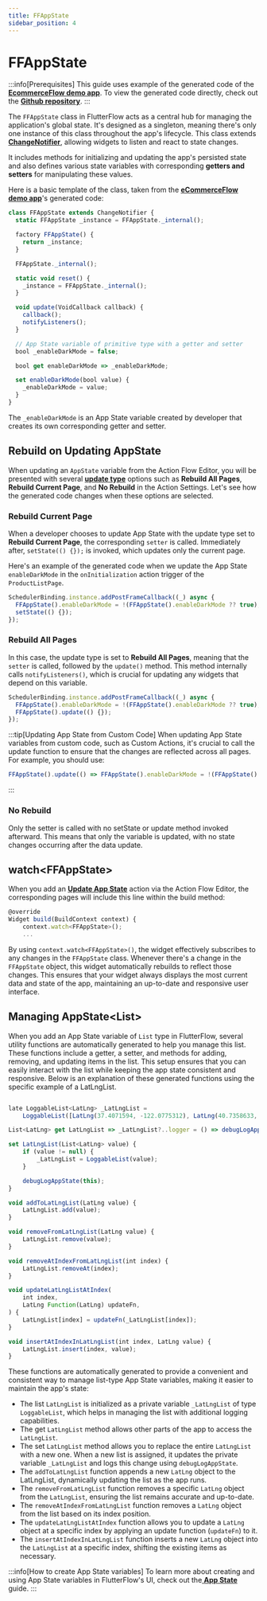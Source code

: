 ```yaml
---
title: FFAppState
sidebar_position: 4
---
```


# FFAppState

:::info[Prerequisites]
This guide uses example of the generated code of the **[EcommerceFlow demo app](https://bit.ly/ff-docs-demo-v2)**. To view the generated code directly, check out the **[Github repository](https://github.com/FlutterFlow/sample-apps/tree/main/ecommerce_flow)**.
:::

The `FFAppState` class in FlutterFlow acts as a central hub for managing the application's global state. It's designed as a singleton, meaning there's only one instance of this class throughout the app's lifecycle. This class extends [**ChangeNotifier**](https://api.flutter.dev/flutter/foundation/ChangeNotifier-class.html), allowing widgets to listen and react to state changes.

It includes methods for initializing and updating the app's persisted state and also defines various state variables with corresponding **getters and setters** for manipulating these values.

Here is a basic template of the class, taken from the [**eCommerceFlow demo app**](https://bit.ly/ff-docs-demo-v2)'s generated code:

```js
class FFAppState extends ChangeNotifier {
  static FFAppState _instance = FFAppState._internal();

  factory FFAppState() {
    return _instance;
  }

  FFAppState._internal();

  static void reset() {
    _instance = FFAppState._internal();
  }

  void update(VoidCallback callback) {
    callback();
    notifyListeners();
  }

  // App State variable of primitive type with a getter and setter
  bool _enableDarkMode = false;

  bool get enableDarkMode => _enableDarkMode;

  set enableDarkMode(bool value) {
    _enableDarkMode = value;
  }
}
```

The `_enableDarkMode` is an App State variable created by developer that creates its own corresponding getter and setter. 

## Rebuild on Updating AppState
When updating an `AppState` variable from the Action Flow Editor, you will be presented with several **[update type](../resources/data-representation/app-state.md#update-type)** options such as **Rebuild All Pages**, **Rebuild Current Page**, and **No Rebuild** in the Action Settings. Let's see how the generated code changes when these options are selected.

### Rebuild Current Page
When a developer chooses to update App State with the update type set to **Rebuild Current Page**, the corresponding `setter` is called. Immediately after, `setState(() {});` is invoked, which updates only the current page. 

Here's an example of the generated code when we update the App State `enableDarkMode` in the `onInitialization` action trigger of the `ProductListPage`.

```js
SchedulerBinding.instance.addPostFrameCallback((_) async {
  FFAppState().enableDarkMode = !(FFAppState().enableDarkMode ?? true);
  setState(() {});
});
```

### Rebuild All Pages

In this case, the update type is set to **Rebuild All Pages**, meaning that the `setter` is called, followed by the `update()` method. This method internally calls `notifyListeners()`, which is crucial for updating any widgets that depend on this variable.

```js
SchedulerBinding.instance.addPostFrameCallback((_) async {
  FFAppState().enableDarkMode = !(FFAppState().enableDarkMode ?? true);
  FFAppState().update(() {});
});
```

:::tip[Updating App State from Custom Code]
When updating App State variables from custom code, such as Custom Actions, it's crucial to call the update function to ensure that the changes are reflected across all pages. For example, you should use:

```js
FFAppState().update(() => FFAppState().enableDarkMode = !(FFAppState().enableDarkMode ?? true));
```
:::

### No Rebuild
Only the setter is called with no setState or update method invoked afterward. This means that only the variable is updated, with no state changes occurring after the data update.

## watch\<FFAppState\>

When you add an [**Update App State**](../resources/data-representation/app-state.md#update-app-state-action) action via the Action Flow Editor, the corresponding pages will include this line within the build method:

```js
@override
Widget build(BuildContext context) {
    context.watch<FFAppState>();
    ...
```
By using `context.watch<FFAppState>()`, the widget effectively subscribes to any changes in the `FFAppState` class. Whenever there's a change in the `FFAppState` object, this widget automatically rebuilds to reflect those changes. This ensures that your widget always displays the most current data and state of the app, maintaining an up-to-date and responsive user interface.

## Managing AppState\<List\>
When you add an App State variable of `List` type in FlutterFlow, several utility functions are automatically generated to help you manage this list. These functions include a getter, a setter, and methods for adding, removing, and updating items in the list. This setup ensures that you can easily interact with the list while keeping the app state consistent and responsive. Below is an explanation of these generated functions using the specific example of a LatLngList.

```js

late LoggableList<LatLng> _LatLngList =
    LoggableList([LatLng(37.4071594, -122.0775312), LatLng(40.7358633, -73.9910835)]);

List<LatLng> get LatLngList => _LatLngList?..logger = () => debugLogAppState(this);

set LatLngList(List<LatLng> value) {
    if (value != null) {
        _LatLngList = LoggableList(value);
    }

    debugLogAppState(this);
}

void addToLatLngList(LatLng value) {
    LatLngList.add(value);
}

void removeFromLatLngList(LatLng value) {
    LatLngList.remove(value);
}

void removeAtIndexFromLatLngList(int index) {
    LatLngList.removeAt(index);
}

void updateLatLngListAtIndex(
    int index,
    LatLng Function(LatLng) updateFn,
) {
    LatLngList[index] = updateFn(_LatLngList[index]);
}

void insertAtIndexInLatLngList(int index, LatLng value) {
    LatLngList.insert(index, value);
}
```

These functions are automatically generated to provide a convenient and consistent way to manage list-type App State variables, making it easier to maintain the app's state:

- The list `LatLngList` is initialized as a private variable `_LatLngList` of type `LoggableList`, which helps in managing the list with additional logging capabilities.
- The get `LatLngList` method allows other parts of the app to access the `LatLngList`.
- The set `LatLngList` method allows you to replace the entire `LatLngList` with a new one. When a new list is assigned, it updates the private variable `_LatLngList` and logs this change using `debugLogAppState`.
- The `addToLatLngList` function appends a new `LatLng` object to the LatLngList, dynamically updating the list as the app runs.
- The `removeFromLatLngList` function removes a specific `LatLng` object from the `LatLngList`, ensuring the list remains accurate and up-to-date.
- The `removeAtIndexFromLatLngList` function removes a `LatLng` object from the list based on its index position.
- The `updateLatLngListAtIndex` function allows you to update a `LatLng` object at a specific index by applying an update function (`updateFn`) to it.
- The `insertAtIndexInLatLngList` function inserts a new `LatLng` object into the `LatLngList` at a specific index, shifting the existing items as necessary.




:::info[How to create App State variables]
To learn more about creating and using App State variables in FlutterFlow's UI, check out the[ **App State**](../resources/data-representation/app-state.md) guide.
:::
